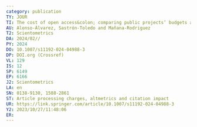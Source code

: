 ```yaml
---
category: publication
TY: JOUR
TI: The cost of open access&colon; comparing public projects’ budgets and article processing charges expenditure
AU: Alonso-Álvarez, Sastrón-Toledo and Mañana-Rodriguez 
T2: Scientometrics
DA: 2024/02//
PY: 2024
DO: 10.1007/s11192-024-04988-3
DP: DOI.org (Crossref)
VL: 129
IS: 12
SP: 6149
EP: 6166
J2: Scientometrics
LA: en
SN: 0138-9130, 1588-2861
ST: Article processing charges, altmetrics and citation impact
UR: https://link.springer.com/article/10.1007/s11192-024-04988-3
Y2: 2023/10/27/11:48:06
ER: 
---
```


